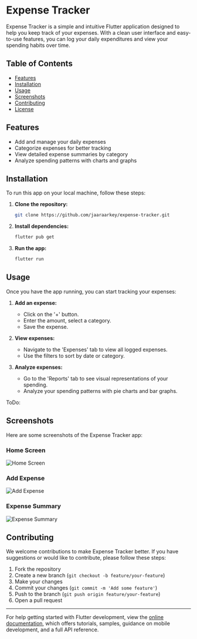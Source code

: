 # Expense Tracker

Expense Tracker is a simple and intuitive Flutter application designed to help you keep track of your expenses. With a clean user interface and easy-to-use features, you can log your daily expenditures and view your spending habits over time.

## Table of Contents
- [Features](#features)
- [Installation](#installation)
- [Usage](#usage)
- [Screenshots](#screenshots)
- [Contributing](#contributing)
- [License](#license)

## Features

- Add and manage your daily expenses
- Categorize expenses for better tracking
- View detailed expense summaries by category
- Analyze spending patterns with charts and graphs

## Installation

To run this app on your local machine, follow these steps:

1. **Clone the repository:** 
   ```bash
   git clone https://github.com/jaaraarkey/expense-tracker.git
   ```

2. **Install dependencies:**
   ```bash
   flutter pub get
   ```

3. **Run the app:**
   ```bash
   flutter run
   ```

## Usage

Once you have the app running, you can start tracking your expenses:

1. **Add an expense:**
   - Click on the '+' button.
   - Enter the amount, select a category.
   - Save the expense.

2. **View expenses:**
   - Navigate to the 'Expenses' tab to view all logged expenses.
   - Use the filters to sort by date or category.

3. **Analyze expenses:**
   - Go to the 'Reports' tab to see visual representations of your spending.
   - Analyze your spending patterns with pie charts and bar graphs.

ToDo:
## Screenshots

Here are some screenshots of the Expense Tracker app:

### Home Screen
![Home Screen](screenshots/home.png)

### Add Expense
![Add Expense](screenshots/add_expense.png)

### Expense Summary
![Expense Summary](screenshots/summary.png)

## Contributing

We welcome contributions to make Expense Tracker better. If you have suggestions or would like to contribute, please follow these steps:

1. Fork the repository
2. Create a new branch (`git checkout -b feature/your-feature`)
3. Make your changes
4. Commit your changes (`git commit -m 'Add some feature'`)
5. Push to the branch (`git push origin feature/your-feature`)
6. Open a pull request


---

For help getting started with Flutter development, view the
[online documentation](https://docs.flutter.dev/), which offers tutorials,
samples, guidance on mobile development, and a full API reference.
